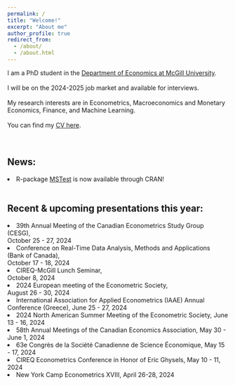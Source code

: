 ```yaml
---
permalink: /
title: "Welcome!"
excerpt: "About me"
author_profile: true
redirect_from: 
  - /about/
  - /about.html
---
```

I am a PhD student in the [Department of Economics at McGill University](https://www.mcgill.ca/economics/). 
<br />
<br />
I will be on the 2024-2025 job market and available for interviews. 
<br />
<br />
My research interests are in Econometrics, Macroeconomics and Monetary Economics, Finance, and Machine Learning. 
<br />
<br />
You can find my [CV here](https://roga11.github.io/gabrielrodriguez.github.io/files/GRodriguezRondon_CV.pdf). 
<br />
<br />
<br />
## News:
<li>R-package <a href="https://cran.r-project.org/web/packages/MSTest/MSTest.pdf">MSTest</a> is now available through CRAN! </li>
<br />

## Recent & upcoming presentations this year:
<li>39th Annual Meeting of the Canadian Econometrics Study Group (CESG), </li>
    October 25 - 27, 2024

<li>Conference on Real-Time Data Analysis, Methods and Applications (Bank of Canada), </li>
    October 17 - 18, 2024

<li>CIREQ-McGill Lunch Seminar, </li>
    October 8, 2024

<li>2024 European meeting of the Econometric Society, </li>
  August 26 - 30, 2024

<li>International Association for Applied Econometrics (IAAE) Annual Conference (Greece), 
  June 25 - 27, 2024</li>

<li>2024 North American Summer Meeting of the Econometric Society, 
  June 13 - 16, 2024</li>

<li>58th Annual Meetings of the Canadian Economics Association, 
  May 30 - June 1, 2024</li>

<li>63e Congrès de la Société Canadienne de Science Économique, 
  May 15 - 17, 2024</li>

<li>CIREQ Econometrics Conference in Honor of Eric Ghysels, 
  May 10 - 11, 2024</li>

<li>New York Camp Econometrics XVIII, 
  April 26-28, 2024</li>
<br />
